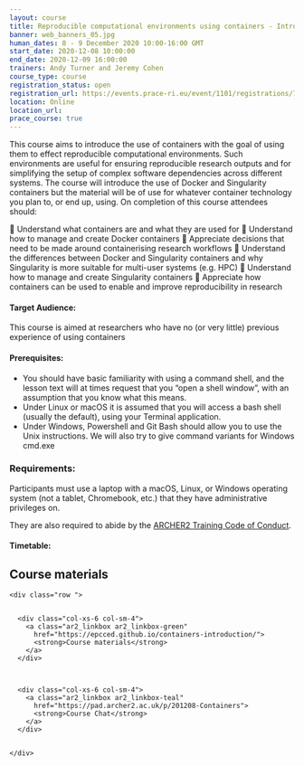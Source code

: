 ```yaml
---
layout: course
title: Reproducible computational environments using containers - Introduction to Docker and Singularity
banner: web_banners_05.jpg 
human_dates: 8 - 9 December 2020 10:00-16:00 GMT
start_date: 2020-12-08 10:00:00
end_date: 2020-12-09 16:00:00
trainers: Andy Turner and Jeremy Cohen
course_type: course
registration_status: open
registration_url: https://events.prace-ri.eu/event/1101/registrations/792/
location: Online
location_url:
prace_course: true
---
```



This course aims to introduce the use of containers with the goal of using them to effect reproducible computational environments. Such environments are useful for ensuring reproducible research outputs and for simplifying the setup of complex software dependencies across different systems. The course will introduce the use of Docker and Singularity containers but the material will be of use for whatever container technology you plan to, or end up, using. On completion of this course attendees should:

	Understand what containers are and what they are used for
	Understand how to manage and create Docker containers
	Appreciate decisions that need to be made around containerising research workflows
	Understand the differences between Docker and Singularity containers and why Singularity is more suitable for multi-user systems (e.g. HPC)
	Understand how to manage and create Singularity containers
	Appreciate how containers can be used to enable and improve reproducibility in research

#### Target Audience:

This course is aimed at researchers who have no (or very little) previous experience of using containers

#### Prerequisites:

* You should have basic familiarity with using a command shell, and the lesson text will at times request that you “open a shell window”, with an assumption that you know what this means.
* Under Linux or macOS it is assumed that you will access a bash shell (usually the default), using your Terminal application.
* Under Windows, Powershell and Git Bash should allow you to use the Unix instructions. We will also try to give command variants for Windows cmd.exe


### Requirements:
Participants must use a laptop with a macOS, Linux, or Windows operating system (not a tablet, Chromebook, etc.) that they have administrative privileges on.

They are also required to abide by the [ARCHER2 Training Code of Conduct](../../code-of-conduct/). 


#### Timetable:


<section id="service">



<h2><a name="materials">Course materials</a></h2>



    <div class="row ">	

 		
      <div class="col-xs-6 col-sm-4">
        <a class="ar2_linkbox ar2_linkbox-green" 
          href="https://epcced.github.io/containers-introduction/">
          <strong>Course materials</strong>         
        </a>
      </div>



      <div class="col-xs-6 col-sm-4">
        <a class="ar2_linkbox ar2_linkbox-teal" 
          href="https://pad.archer2.ac.uk/p/201208-Containers">
          <strong>Course Chat</strong>       
        </a>
      </div>
		

 	</div>
		
		
					


<!-- 		
<h2><a name="video">Video</a></h2>

<div>
	<iframe title="Video" width="560" height="315" src="https://www.youtube.com/embed/xxxxxxxxxxx" frameborder="0" allow="accelerometer; autoplay; encrypted-media; gyroscope; picture-in-picture" allowfullscreen></iframe>
</div>
 -->


<!-- 
<h2><a name="slides">Slides</a></h2>



    <div class="row ">	


      <div class="col-xs-6 col-sm-4">
        <a class="ar2_linkbox ar2_linkbox-teal" href="courses/"
           href="transcript.pdf">
          <strong>Transcript</strong><br/>
          Download a transcript of the video audio
        </a>
      </div>



      <div class="col-xs-6 col-sm-4">
        <a class="ar2_linkbox ar2_linkbox-green" href="courses/"
           href="slides.pdf">
          <strong>Slides</strong><br/>
          Download pdf of the presentation.
        </a>
      </div>
										
    </div>

 -->


<!-- 
<h2><a name="feedback">Feedback</a></h2>


    <div class="row ">	

      <div class="col-xs-6 col-sm-4">
        <a class="ar2_linkbox ar2_linkbox-teal" 


		   href="https://events.prace-ri.eu/event/1101/surveys/726"

		>
          <strong>Feedback</strong><br/>
          Please let us know what was great about this course and anything we can improve
        </a>
      </div>
    </div>
		
 -->		

 
</section>



